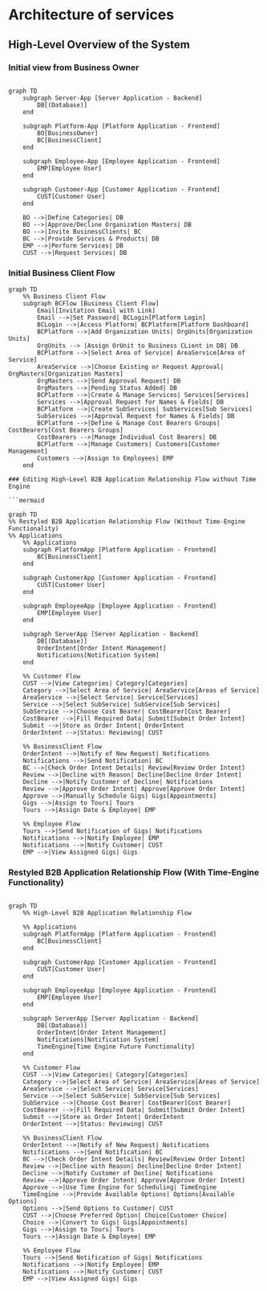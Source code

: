 # Architecture of services

## High-Level Overview of the System

### Initial view from Business Owner

```mermai

graph TD
    subgraph Server-App [Server Application - Backend]
        DB[(Database)]
    end

    subgraph Platform-App [Platform Application - Frontend]
        BO[BusinessOwner]
        BC[BusinessClient]
    end

    subgraph Employee-App [Employee Application - Frontend]
        EMP[Employee User]
    end

    subgraph Customer-App [Customer Application - Frontend]
        CUST[Customer User]
    end

    BO -->|Define Categories| DB
    BO -->|Approve/Decline Organization Masters| DB
    BO -->|Invite BusinessClients| BC
    BC -->|Provide Services & Products| DB
    EMP -->|Perform Services| DB
    CUST -->|Request Services| DB

```

### Initial Business Client Flow 

```mermaid
graph TD
    %% Business Client Flow
    subgraph BCFlow [Business Client Flow]
        Email[Invitation Email with Link]
        Email -->|Set Password| BCLogin[Platform Login]
        BCLogin -->|Access Platform| BCPlatform[Platform Dashboard]
        BCPlatform -->|Add Organization Units| OrgUnits[Organization Units]
        OrgUnits --> |Assign OrUnit to Business CLient in DB| DB
        BCPlatform -->|Select Area of Service| AreaService[Area of Service]
        AreaService -->|Choose Existing or Request Approval| OrgMasters[Organization Masters]
        OrgMasters -->|Send Approval Request| DB
        OrgMasters -->|Pending Status Added| DB
        BCPlatform -->|Create & Manage Services| Services[Services]
        Services -->|Approval Request for Names & Fields| DB
        BCPlatform -->|Create SubServices| SubServices[Sub Services]
        SubServices -->|Approval Request for Names & Fields| DB
        BCPlatform -->|Define & Manage Cost Bearers Groups| CostBearers[Cost Bearers Groups]
        CostBearers -->|Manage Individual Cost Bearers| DB
        BCPlatform -->|Manage Customers| Customers[Customer Management]
        Customers -->|Assign to Employees| EMP
    end

### Editing High‐Level B2B Application Relationship Flow without Time Engine

```mermaid

graph TD
%% Restyled B2B Application Relationship Flow (Without Time-Engine Functionality) 
%% Applications
    %% Applications
    subgraph PlatformApp [Platform Application - Frontend]
        BC[BusinessClient]
    end

    subgraph CustomerApp [Customer Application - Frontend]
        CUST[Customer User]
    end

    subgraph EmployeeApp [Employee Application - Frontend]
        EMP[Employee User]
    end

    subgraph ServerApp [Server Application - Backend]
        DB[(Database)]
        OrderIntent[Order Intent Management]
        Notifications[Notification System]
    end

    %% Customer Flow
    CUST -->|View Categories| Category[Categories]
    Category -->|Select Area of Service| AreaService[Areas of Service]
    AreaService -->|Select Service| Service[Services]
    Service -->|Select SubService| SubService[Sub Services]
    SubService -->|Choose Cost Bearer| CostBearer[Cost Bearer]
    CostBearer -->|Fill Required Data| Submit[Submit Order Intent]
    Submit -->|Store as Order Intent| OrderIntent
    OrderIntent -->|Status: Reviewing| CUST

    %% BusinessClient Flow
    OrderIntent -->|Notify of New Request| Notifications
    Notifications -->|Send Notification| BC
    BC -->|Check Order Intent Details| Review[Review Order Intent]
    Review -->|Decline with Reason| Decline[Decline Order Intent]
    Decline -->|Notify Customer of Decline| Notifications
    Review -->|Approve Order Intent| Approve[Approve Order Intent]
    Approve -->|Manually Schedule Gigs| Gigs[Appointments]
    Gigs -->|Assign to Tours| Tours
    Tours -->|Assign Date & Employee| EMP

    %% Employee Flow
    Tours -->|Send Notification of Gigs| Notifications
    Notifications -->|Notify Employee| EMP
    Notifications -->|Notify Customer| CUST
    EMP -->|View Assigned Gigs| Gigs

```

### Restyled B2B Application Relationship Flow (With Time-Engine Functionality)

```mermaid

graph TD
    %% High-Level B2B Application Relationship Flow

    %% Applications
    subgraph PlatformApp [Platform Application - Frontend]
        BC[BusinessClient]
    end

    subgraph CustomerApp [Customer Application - Frontend]
        CUST[Customer User]
    end

    subgraph EmployeeApp [Employee Application - Frontend]
        EMP[Employee User]
    end

    subgraph ServerApp [Server Application - Backend]
        DB[(Database)]
        OrderIntent[Order Intent Management]
        Notifications[Notification System]
        TimeEngine[Time Engine Future Functionality]
    end

    %% Customer Flow
    CUST -->|View Categories| Category[Categories]
    Category -->|Select Area of Service| AreaService[Areas of Service]
    AreaService -->|Select Service| Service[Services]
    Service -->|Select SubService| SubService[Sub Services]
    SubService -->|Choose Cost Bearer| CostBearer[Cost Bearer]
    CostBearer -->|Fill Required Data| Submit[Submit Order Intent]
    Submit -->|Store as Order Intent| OrderIntent
    OrderIntent -->|Status: Reviewing| CUST

    %% BusinessClient Flow
    OrderIntent -->|Notify of New Request| Notifications
    Notifications -->|Send Notification| BC
    BC -->|Check Order Intent Details| Review[Review Order Intent]
    Review -->|Decline with Reason| Decline[Decline Order Intent]
    Decline -->|Notify Customer of Decline| Notifications
    Review -->|Approve Order Intent| Approve[Approve Order Intent]
    Approve -->|Use Time Engine for Scheduling| TimeEngine
    TimeEngine -->|Provide Available Options| Options[Available Options]
    Options -->|Send Options to Customer| CUST
    CUST -->|Choose Preferred Option| Choice[Customer Choice]
    Choice -->|Convert to Gigs| Gigs[Appointments]
    Gigs -->|Assign to Tours| Tours
    Tours -->|Assign Date & Employee| EMP

    %% Employee Flow
    Tours -->|Send Notification of Gigs| Notifications
    Notifications -->|Notify Employee| EMP
    Notifications -->|Notify Customer| CUST
    EMP -->|View Assigned Gigs| Gigs


```
